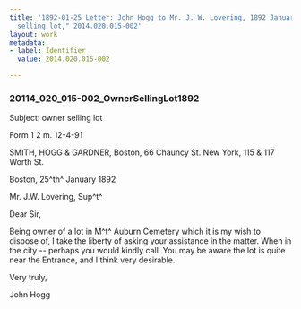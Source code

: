 ```yaml
---
title: '1892-01-25 Letter: John Hogg to Mr. J. W. Lovering, 1892 January 25, "owner
  selling lot," 2014.020.015-002'
layout: work
metadata:
- label: Identifier
  value: 2014.020.015-002

---
```

<div class="pages">
<div id="page-1485721">
<h3><a name="page-1485721">20114_020_015-002_OwnerSellingLot1892</a></h3>
<div class="page-content">
<p>Subject: owner selling lot</p>
<p>Form 1<span class='line-break'> </span>2 m. 12-4-91</p>
<p>SMITH, HOGG &amp; GARDNER,<span class='line-break'> </span>Boston, 66 Chauncy St.<span class='line-break'> </span>New York, 115 &amp; 117 Worth St.</p>
<p>Boston, 25^th^ January 1892</p>
<p>Mr. J.W. Lovering, Sup^t^</p>
<p>Dear Sir,</p>
<p>Being owner of a lot<span class='line-break'> </span>in M^t^ Auburn Cemetery which it is my<span class='line-break'> </span>wish to dispose of, I take the liberty of<span class='line-break'> </span>asking your assistance in the matter. When<span class='line-break'> </span>in the city -- perhaps you would kindly call.<span class='line-break'> </span>You may be aware the lot is quite near the<span class='line-break'> </span>Entrance, and I think very desirable.</p>
<p>Very truly,</p>
<p>John Hogg</p>
</div>
</div>
<br />
</div>
